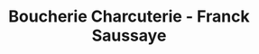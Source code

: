 ---
title: "Boucherie Charcuterie - Franck Saussaye"
url: /thue-et-mue/boucherie-charcuterie-franck-saussaye/
shop: Metzgerei
---